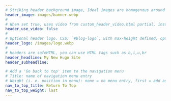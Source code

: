 ```yaml
---
# Striking header background image, Ideal images are homogenous around the centre and contrasting to the text. Non-ideal images can use `title_guard`
header_image: images/banner.webp
#
# When set true, uses video from custom_header_video.html partial, instead of header_image
header_use_video: false
#
# Optional header logo. CSS: `#blog-logo`, with max-height defined, optimize to prevent scaling
header_logo: /images/logo.webp
#
# Headers are safeHTML, you can use HTML tags such as b,i,u,br
header_headline: My New Hugo Site
header_subheadline: 

# Add a 'Go back to top' item to the navigation menu
# Title: name of navigation menu entry
# Weight (i. e. position in menu): none = no menu entry, first = add as first entry, last = ad as last entry
nav_to_top_title: Return To Top
nav_to_top_weight: last
---
```

